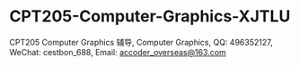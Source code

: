 # CPT205-Computer-Graphics-XJTLU
CPT205 Computer Graphics 辅导, Computer Graphics, QQ: 496352127, WeChat: cestbon_688, Email: accoder_overseas@163.com
